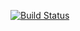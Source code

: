 [![Build Status](https://travis-ci.org/KiddFan/testWOOOW?branch=master)](https://travis-ci.org/KiddFan/testWOOOW)